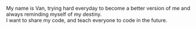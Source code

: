 My name is Van, trying hard everyday to become a better version of me and always reminding myself of my destiny.<br>
I want to share my code, and teach everyone to code in the future.
